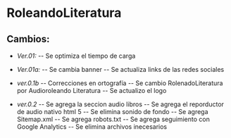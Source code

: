 # RoleandoLiteratura

## Cambios:

* *Ver.01:*
-- Se optimiza el tiempo de carga

* *Ver.01a:*
-- Se cambia banner
-- Se actualiza links de las redes sociales

* *ver.0.1b*
-- Correcciones en ortografía
-- Se cambio RolenadoLiteratura por Audioroleando Literatura
-- Se actualizo el logo

* *ver.0.2*
-- Se agrega la seccion audio libros
-- Se agrega el reporductor de audio nativo html 5
-- Se elimina sonido de fondo
-- Se agrega Sitemap.xml
-- Se agrega robots.txt
-- Se agrega seguimiento con Google Analytics
-- Se elimina archivos inecesarios
